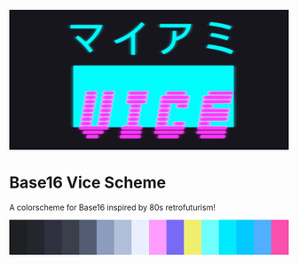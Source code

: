 ![Vice](./vice.png)
# Base16 Vice Scheme
A colorscheme for Base16 inspired by 80s retrofuturism!

![vice colors](./vice-colors.png)


